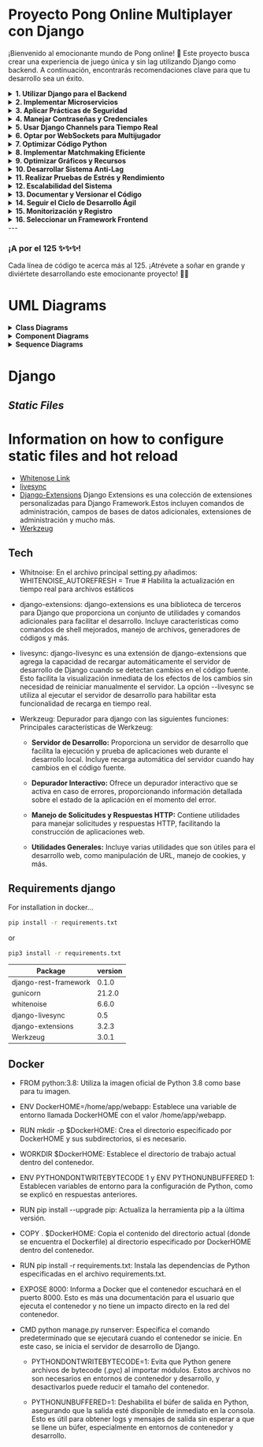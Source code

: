 # Proyecto Pong Online Multiplayer con Django

¡Bienvenido al emocionante mundo de Pong online! 🏓 Este proyecto busca crear una experiencia de juego única y sin lag utilizando Django como backend. A continuación, encontrarás recomendaciones clave para que tu desarrollo sea un éxito.

<details>
<summary><strong>1. Utilizar Django para el Backend</strong></summary>
Aprovecha la robustez de Django para desarrollar la lógica del servidor y gestionar la base de datos. 🌐
</details>

<details>
<summary><strong>2. Implementar Microservicios</strong></summary>
Diseña el backend con microservicios para modularidad y escalabilidad. Puedes considerar herramientas como Docker y Kubernetes para la implementación de microservicios. 🚀
</details>

<details>
<summary><strong>3. Aplicar Prácticas de Seguridad</strong></summary>
Utiliza HTTPS y prácticas de seguridad como las proporcionadas por Django, y considera el uso de herramientas como Let's Encrypt para certificados SSL. 🔒
</details>

<details>
<summary><strong>4. Manejar Contraseñas y Credenciales</strong></summary>
Almacena credenciales en un archivo `.env` seguro y excluido de versiones. Puedes utilizar la librería `python-decouple` para gestionar variables de entorno. 🔑
</details>

<details>
<summary><strong>5. Usar Django Channels para Tiempo Real</strong></summary>
Habilita comunicación en tiempo real con Django Channels para interacción entre jugadores y actualizaciones del juego. ⚙️
</details>

<details>
<summary><strong>6. Optar por WebSockets para Multijugador</strong></summary>
Utiliza WebSockets a través de Django Channels para facilitar la comunicación bidireccional entre el servidor y los clientes. Considera también bibliotecas como `django-websocket-redis` para manejar la escalabilidad. 🔄
</details>

<details>
<summary><strong>7. Optimizar Código Python</strong></summary>
Escribe código Python eficiente y optimiza consultas a la base de datos. Utiliza herramientas de perfilado como `Django Debug Toolbar` para identificar áreas de mejora. 🐍
</details>

<details>
<summary><strong>8. Implementar Matchmaking Eficiente</strong></summary>
Desarrolla un sistema de matchmaking eficiente utilizando algoritmos que consideren habilidades y latencia. Puedes explorar bibliotecas como [elo Rating](https://pypi.org/project/elo-rating/) o  [TrueSkill](https://trueskill.org/) para el matchmaking basado en habilidades. 🎮
</details>


<details>
<summary><strong>9. Optimizar Gráficos y Recursos</strong></summary>
Utiliza tecnologías como ThreeJS/WebGL para gráficos 3D avanzados y optimiza los recursos gráficos. 🖌️
</details>

<details>
<summary><strong>10. Desarrollar Sistema Anti-Lag</strong></summary>
Implementa técnicas como predicción del servidor, interpolación y otras estrategias de mitigación del lag. Considera el uso de bibliotecas como `pygame` para mejorar la sincronización. ⚙️
</details>

<details>
<summary><strong>11. Realizar Pruebas de Estrés y Rendimiento</strong></summary>
Utiliza herramientas como `Locust` para realizar pruebas de estrés y `Django Silk` para el monitoreo del rendimiento. 🧪
</details>

<details>
<summary><strong>12. Escalabilidad del Sistema</strong></summary>
Diseña el sistema con la escalabilidad en mente. Utiliza servicios en la nube como AWS o Google Cloud y considera la implementación de un balanceador de carga. 🚀
</details>

<details>
<summary><strong>13. Documentar y Versionar el Código</strong></summary>
Documenta el código utilizando docstrings y usa Git para el control de versiones. Puedes explorar plataformas como GitHub para la colaboración. 📚
</details>

<details>
<summary><strong>14. Seguir el Ciclo de Desarrollo Ágil</strong></summary>
Adopta metodologías ágiles como Scrum o Kanban para una entrega iterativa y priorización efectiva de características. 🔄
</details>

<details>
<summary><strong>15. Monitorización y Registro</strong></summary>
Implementa sistemas de monitorización como `Prometheus` y registra eventos con `ELK Stack` para identificar y solucionar problemas de rendimiento en tiempo real. 📊
</details>

<details>
<summary><strong>16. Seleccionar un Framework Frontend</strong></summary>
Elige un framework frontend que se adapte a tus necesidades. Puedes considerar opciones populares como [Material Design With Bootstrap](https://saurav.tech/mdbsvelte/?path=/story/intoduction--getting-started) o [Bootstrap](https://getbootstrap.com/), que ofrecen componentes y estilos predefinidos para un diseño atractivo y responsive.
</details>
  ---

### ¡A por el 125 ✨✨✨!

Cada línea de código te acerca más al 125. ¡Atrévete a soñar en grande y diviértete desarrollando este emocionante proyecto! 🏓✨




# UML Diagrams

<details>
<summary><strong>Class Diagrams</strong></summary>

### Backend Class Diagram

![Backend Class Diagram](uml/Class_Diagram_Backend.png)

### Gameplay Class Diagram

![Gameplay Class Diagram](uml/GamePlay_Class.png)

### Security Class Diagram

![Security Class Diagram](uml/Seecurity_Class.png)

### Graphics Class Diagram

![Graphics Class Diagram](uml/Graphics_Class.png)

### User Class Diagram

![User Class Diagram](uml/User_Class.png)

</details>

<details>
<summary><strong>Component Diagrams</strong></summary>

### Backend Component Diagram

![Backend Component Diagram](uml/Component_Diagram_Backend.png)

### DevOps Component Diagram

![DevOps Component Diagram](uml/Devops_Component.png)

### Gameplay Component Diagram

![Gameplay Component Diagram](uml/GamePlay_Component.png)

### Security Component Diagram

![Security Component Diagram](uml/Security_Component.png)

### Graphics Component Diagram

![Graphics Component Diagram](uml/Graphic_Component.png)

### User Component Diagram

![User Component Diagram](uml/User_Component.png)

</details>

<details>
<summary><strong>Sequence Diagrams</strong></summary>

### Backend Sequence Diagram

![Backend Sequence Diagram](uml/Sequence_Diagram_Backend.png)

### Gameplay Sequence Diagram

![Gameplay Sequence Diagram](uml/GamePlay_Sequence.png)

### Security Sequence Diagram

![Security Sequence Diagram](uml/Security_Sequence.png)

### Graphics Sequence Diagram

![Graphics Sequence Diagram](uml/Graphic_Sequence.png)

### User Sequence Diagram

![User Sequence Diagram](uml/User_Sequence.png)

</details>



# Django
## _Static Files_

# Information on how to configure static files and hot reload
- [Whitenose Link](https://whitenoise.readthedocs.io/en/latest/django.html)
-  [livesync](https://github.com/fabiogibson/django-livesync)
-  [Django-Extensions](https://django-extensions.readthedocs.io/en/latest/)
Django Extensions es una colección de extensiones personalizadas para Django Framework.Estos incluyen comandos de administración, campos de bases de datos adicionales, extensiones de administración y mucho más.
- [Werkzeug](https://werkzeug.palletsprojects.com/en/3.0.x/)

## Tech

- Whitnoise:
En el archivo principal setting.py añadimos:
WHITENOISE_AUTOREFRESH = True  # Habilita la actualización en tiempo real para archivos estáticos

- django-extensions:
django-extensions es una biblioteca de terceros para Django que proporciona un conjunto de utilidades y comandos adicionales para facilitar el desarrollo. Incluye características como comandos de shell mejorados, manejo de archivos, generadores de códigos y más.

- livesync:
django-livesync es una extensión de django-extensions que agrega la capacidad de recargar automáticamente el servidor de desarrollo de Django cuando se detectan cambios en el código fuente. Esto facilita la visualización inmediata de los efectos de los cambios sin necesidad de reiniciar manualmente el servidor. La opción --livesync se utiliza al ejecutar el servidor de desarrollo para habilitar esta funcionalidad de recarga en tiempo real.

- Werkzeug:
Depurador para django con las siguientes funciones:
Principales características de Werkzeug:

  - **Servidor de Desarrollo:** Proporciona un servidor de desarrollo que facilita la ejecución y prueba de aplicaciones web durante el desarrollo local. Incluye recarga automática del servidor cuando hay cambios en el código fuente.

  - **Depurador Interactivo:** Ofrece un depurador interactivo que se activa en caso de errores, proporcionando información detallada sobre el estado de la aplicación en el momento del error.

  - **Manejo de Solicitudes y Respuestas HTTP:** Contiene utilidades para manejar solicitudes y respuestas HTTP, facilitando la construcción de aplicaciones web.

  - **Utilidades Generales:** Incluye varias utilidades que son útiles para el desarrollo web, como manipulación de URL, manejo de cookies, y más.


## Requirements django


For installation in docker...

```sh
pip install -r requirements.txt
```
or
```sh
pip3 install -r requirements.txt
```
| Package | version |
| ------ | ------ |
| django-rest-framework | 0.1.0 |
| gunicorn | 21.2.0 |
| whitenoise | 6.6.0 |
| django-livesync | 0.5 |
| django-extensions | 3.2.3 |
| Werkzeug | 3.0.1 |

## Docker

- FROM python:3.8: Utiliza la imagen oficial de Python 3.8 como base para tu imagen.

- ENV DockerHOME=/home/app/webapp: Establece una variable de entorno llamada DockerHOME con el valor /home/app/webapp.

- RUN mkdir -p $DockerHOME: Crea el directorio especificado por DockerHOME y sus subdirectorios, si es necesario.

- WORKDIR $DockerHOME: Establece el directorio de trabajo actual dentro del contenedor.

- ENV PYTHONDONTWRITEBYTECODE 1 y ENV PYTHONUNBUFFERED 1: Establecen variables de entorno para la configuración de Python, como se explicó en respuestas anteriores.

- RUN pip install --upgrade pip: Actualiza la herramienta pip a la última versión.

- COPY . $DockerHOME: Copia el contenido del directorio actual (donde se encuentra el Dockerfile) al directorio especificado por DockerHOME dentro del contenedor.

- RUN pip install -r requirements.txt: Instala las dependencias de Python especificadas en el archivo requirements.txt.

- EXPOSE 8000: Informa a Docker que el contenedor escuchará en el puerto 8000. Esto es más una documentación para el usuario que ejecuta el contenedor y no tiene un impacto directo en la red del contenedor.

- CMD python manage.py runserver: Especifica el comando predeterminado que se ejecutará cuando el contenedor se inicie. En este caso, se inicia el servidor de desarrollo de Django.

  -  PYTHONDONTWRITEBYTECODE=1: Evita que Python genere archivos de bytecode (.pyc) al importar módulos. Estos archivos no son necesarios en entornos de contenedor y desarrollo, y desactivarlos puede reducir el tamaño del contenedor.

  - PYTHONUNBUFFERED=1: Deshabilita el búfer de salida en Python, asegurando que la salida esté disponible de inmediato en la consola. Esto es útil para obtener logs y mensajes de salida sin esperar a que se llene un búfer, especialmente en entornos de contenedor y desarrollo.
